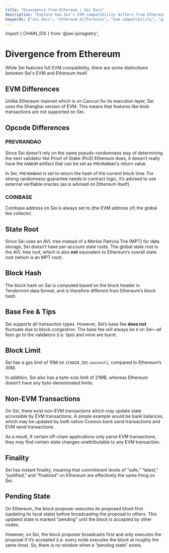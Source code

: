 ```yaml
---
title: "Divergence from Ethereum | Sei Docs"
description: "Explore how Sei’s EVM compatibility differs from Ethereum. Learn about opcode changes, gas fees, block finality, and more."
keywords: ["sei docs", "ethereum differences", "evm compatibility", "gas fees", "web3 docs"]
---
```


import { CHAIN_IDS } from '@sei-js/registry';

# Divergence from Ethereum

While Sei features full EVM compatibility, there are some distinctions between Sei's EVM and Ethereum itself.

## EVM Differences

Unlike Ethereum mainnet which is on Cancun for its execution layer, Sei uses the Shanghai version of EVM. This means that features like blob transactions are not supported on Sei.

## Opcode Differences

### PREVRANDAO

Since Sei doesn’t rely on the same pseudo-randomness way of determining the next validator like Proof of Stake (PoS) Ethereum does, it doesn’t really have the `RANDOM` artifact that can be set as `PREVRANDAO`'s return value.

In Sei, `PREVRANDAO` is set to return the hash of the current block time. For strong randomness guarantee needs in contract logic, it’s advised to use external verifiable oracles (as is advised on Ethereum itself).

### COINBASE

Coinbase address on Sei is always set to (the EVM address of) the global fee collector.

## State Root

Since Sei uses an AVL tree instead of a Merkle Patricia Trie (MPT) for data storage, Sei doesn’t have per-account state roots. The global state root is the AVL tree root, which is also **not** equivalent to Ethereum’s overall state root (which is an MPT root).

## Block Hash

The block hash on Sei is computed based on the block header in Tendermint data format, and is therefore different from Ethereum’s block hash.

## Base Fee & Tips

Sei supports all transaction types. However, Sei’s base fee **does not** fluctuate due to block congestion. The base fee will always be `0` on Sei—all fees go to the validators (i.e. tips) and none are burnt.

## Block Limit

Sei has a gas limit of 10M on `{CHAIN_IDS.mainnet}`, compared to Ethereum’s 30M.

In addition, Sei also has a byte-size limit of 21MB, whereas Ethereum doesn’t have any byte-denominated limits.

## Non-EVM Transactions

On Sei, there exist non-EVM transactions which may update state accessible by EVM transactions. A simple example would be bank balances, which may be updated by both native Cosmos bank send transactions and EVM send transactions.

As a result, if certain off-chain applications only parse EVM transactions, they may find certain state changes unattributable to any EVM transaction.

## Finality

Sei has instant finality, meaning that commitment levels of “safe,” “latest,” “justified,” and “finalized” on Ethereum are effectively the same thing on Sei.

## Pending State

On Ethereum, the block proposer executes its proposed block first (updating its local state) before broadcasting the proposal to others. This updated state is marked “pending” until the block is accepted by other nodes.

However, on Sei, the block proposer broadcasts first and only executes the proposal if it’s accepted (i.e. every node executes the block at roughly the same time). So, there is no window when a “pending state” exists.
